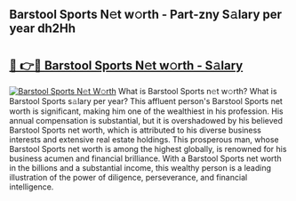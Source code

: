 ## Barstool Sports N𝚎t w𝚘rth - Part-zny S𝚊lary per year dh2Hh

# <h2><a href="http://gc0s8it.nevu.top/?p=Barstool+Sports">🔗 👉🔴 Barstool Sports N𝚎t w𝚘rth - S𝚊lary</a></h2>

[![Barstool Sports N𝚎t W𝚘rth](https://i.imgur.com/Oavwk0R.jpeg)](http://gc0s8it.nevu.top/?p=Barstool+Sports)
What is Barstool Sports n𝚎t w𝚘rth? What is Barstool Sports s𝚊lary per year?
This affluent person's Barstool Sports net worth is significant, making him one of the wealthiest in his profession. His annual compensation is substantial, but it is overshadowed by his believed Barstool Sports net worth, which is attributed to his diverse business interests and extensive real estate holdings. This prosperous man, whose Barstool Sports net worth is among the highest globally, is renowned for his business acumen and financial brilliance. With a Barstool Sports net worth in the billions and a substantial income, this wealthy person is a leading illustration of the power of diligence, perseverance, and financial intelligence.

